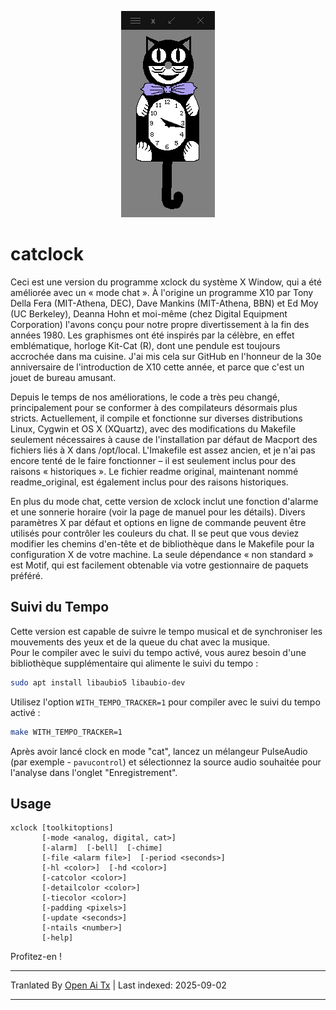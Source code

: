 <p align="center">
  <img src="https://raw.githubusercontent.com/BarkyTheDog/catclock/master/catclock.gif">
</p>

catclock
========

Ceci est une version du programme xclock du système X Window, qui a été améliorée avec un « mode chat ». À l'origine un programme X10 par Tony Della Fera (MIT-Athena, DEC), Dave Mankins (MIT-Athena, BBN) et Ed Moy (UC Berkeley), Deanna Hohn et moi-même (chez Digital Equipment Corporation) l'avons conçu pour notre propre divertissement à la fin des années 1980. Les graphismes ont été inspirés par la célèbre, en effet emblématique, horloge Kit-Cat (R), dont une pendule est toujours accrochée dans ma cuisine. J'ai mis cela sur GitHub en l'honneur de la 30e anniversaire de l'introduction de X10 cette année, et parce que c'est un jouet de bureau amusant.

Depuis le temps de nos améliorations, le code a très peu changé, principalement pour se conformer à des compilateurs désormais plus stricts. Actuellement, il compile et fonctionne sur diverses distributions Linux, Cygwin et OS X (XQuartz), avec des modifications du Makefile seulement nécessaires à cause de l'installation par défaut de Macport des fichiers liés à X dans /opt/local. L'Imakefile est assez ancien, et je n'ai pas encore tenté de le faire fonctionner – il est seulement inclus pour des raisons « historiques ». Le fichier readme original, maintenant nommé readme_original, est également inclus pour des raisons historiques.

En plus du mode chat, cette version de xclock inclut une fonction d'alarme et une sonnerie horaire (voir la page de manuel pour les détails). Divers paramètres X par défaut et options en ligne de commande peuvent être utilisés pour contrôler les couleurs du chat. Il se peut que vous deviez modifier les chemins d'en-tête et de bibliothèque dans le Makefile pour la configuration X de votre machine. La seule dépendance « non standard » est Motif, qui est facilement obtenable via votre gestionnaire de paquets préféré.

## Suivi du Tempo

Cette version est capable de suivre le tempo musical et de synchroniser les mouvements des yeux et de la queue du chat avec la musique.  
Pour le compiler avec le suivi du tempo activé, vous aurez besoin d'une bibliothèque supplémentaire qui alimente le suivi du tempo :

```bash
sudo apt install libaubio5 libaubio-dev
```

Utilisez l'option `WITH_TEMPO_TRACKER=1` pour compiler avec le suivi du tempo activé :

```bash
make WITH_TEMPO_TRACKER=1
```
Après avoir lancé clock en mode "cat", lancez un mélangeur PulseAudio (par exemple - `pavucontrol`) et sélectionnez la source audio souhaitée pour l'analyse dans l'onglet "Enregistrement".

## Usage


```
xclock [toolkitoptions]
       [-mode <analog, digital, cat>]
       [-alarm]  [-bell]  [-chime]
       [-file <alarm file>]  [-period <seconds>]
       [-hl <color>]  [-hd <color>]
       [-catcolor <color>]
       [-detailcolor <color>]
       [-tiecolor <color>]
       [-padding <pixels>]
       [-update <seconds>]
       [-ntails <number>]
       [-help]
```

Profitez-en !



---


Tranlated By [Open Ai Tx](https://github.com/OpenAiTx/OpenAiTx) | Last indexed: 2025-09-02


---